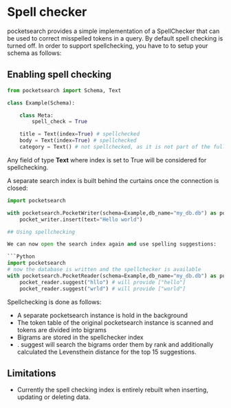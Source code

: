 # Spell checker

pocketsearch provides a simple implementation of a SpellChecker that can be used to 
correct misspelled tokens in a query. By default spell checking is turned off.
In order to support spellchecking, you have to to setup your schema as follows:

## Enabling spell checking

```Python
from pocketsearch import Schema, Text

class Example(Schema):

    class Meta:
        spell_check = True

    title = Text(index=True) # spellchecked
    body = Text(index=True) # spellchecked
    category = Text() # not spellchecked, as it is not part of the fulltext-search index

```

Any field of type **Text** where index is set to True will be considered for spellchecking.

A separate search index is built behind the curtains once the connection is closed:

```Python
import pocketsearch

with pocketsearch.PocketWriter(schema=Example,db_name="my_db.db") as pocket_writer:
    pocket_writer.insert(text="Hello world")

## Using spellchecking

We can now open the search index again and use spelling suggestions:

```Python
import pocketsearch
# now the database is written and the spellchecker is available
with pocketsearch.PocketReader(schema=Example,db_name="my_db.db") as pocket_reader
    pocket_reader.suggest("hllo") # will provide ["hello"]
    pocket_reader.suggest("wrld") # will provide ["world"]
```

Spellchecking is done as follows:

* A separate pocketsearch instance is hold in the background 
* The token table of the original pocketsearch instance is scanned and tokens are divided into bigrams
* Bigrams are stored in the spellchecker index
* . suggest will search the bigrams order them by rank and additionally calculated the Levensthein distance for the top 15 suggestions.

## Limitations

* Currently the spell checking index is entirely rebuilt when inserting, updating or 
deleting data.



